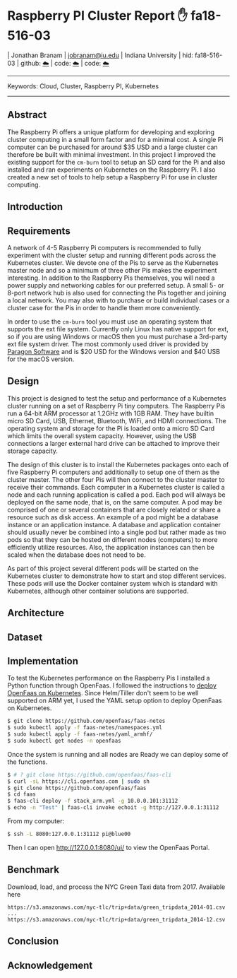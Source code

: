 # Raspberry PI Cluster Report :hand: fa18-516-03

| Jonathan Branam
| jobranam@iu.edu
| Indiana University
| hid: fa18-516-03
| github: [:cloud:](https://github.com/cloudmesh-community/fa18-516-03/blob/master/project-report/report.md)
| code: [:cloud:](https://github.com/cloudmesh-community/cm-burn)
| code: [:cloud:](https://github.com/cloudmesh-community/pi)

---

Keywords: Cloud, Cluster, Raspberry PI, Kubernetes

---

## Abstract

The Raspberry Pi offers a unique platform for developing and exploring cluster
computing in a small form factor and for a minimal cost. A single Pi computer
can be purchased for around $35 USD and a large cluster can therefore be built
with minimal investment. In this project I improved the existing support for the
`cm-burn` tool to setup an SD card for the Pi and also installed and ran
experiments on Kubernetes on the Raspberry Pi. I also created a new set of tools
to help setup a Raspberry Pi for use in cluster computing.

## Introduction

## Requirements

A network of 4-5 Raspberry Pi computers is recommended to fully experiment with
the cluster setup and running different pods across the Kubernetes cluster. We
devote one of the Pis to serve as the Kubernetes master node and so a minimum of
three other Pis makes the experiment interesting. In addition to the Raspberry
Pis themselves, you will need a power supply and networking cables for our
preferred setup. A small 5- or 8-port network hub is also used for connecting
the Pis together and joining a local network. You may also with to purchase or
build individual cases or a cluster case for the Pis in order to handle them
more conveniently.

In order to use the `cm-burn` tool you must use an operating system that
supports the ext file system. Currently only Linux has native support for ext,
so if you are using Windows or macOS then you must purchase a 3rd-party ext
file system driver. The most commonly used driver is provided by 
[Paragon Software](https://paragon-software.com)
and is $20 USD for the Windows version and $40 USB for the macOS version.

## Design

This project is designed to test the setup and performance of a Kubernetes
cluster running on a set of Raspberry Pi tiny computers. The Raspberry Pis run a
64-bit ARM processor at 1.2GHz with 1GB RAM. They have builtin micro SD Card,
USB, Ethernet, Bluetooth, WiFi, and HDMI connections. The operating system and
storage for the Pi is loaded onto a micro SD Card which limits the overall
system capacity. However, using the USB connections a larger external hard drive
can be attached to improve their storage capacity.

The design of this cluster is to install the Kubernetes packages onto each of
five Raspberry Pi computers and additionally to setup one of them as the cluster
master. The other four Pis will then connect to the cluster master to receive
their commands. Each computer in a Kubernetes cluster is called a node and each
running application is called a pod. Each pod will always be deployed on the
same node, that is, on the same computer. A pod may be comprised of one or
several containers that are closely related or share a resource such as disk
access. An example of a pod might be a database instance or an application
instance. A database and application container should usually never be combined
into a single pod but rather made as two pods so that they can be hosted on
different nodes (computers) to more efficiently utilize resources. Also, the
application instances can then be scaled when the database does not need to be.

As part of this project several different pods will be started on the Kubernetes
cluster to demonstrate how to start and stop different services. These pods will
use the Docker container system which is standard with Kubernetes, although
other container solutions are supported.

## Architecture

## Dataset

## Implementation

To test the Kubernetes performance on the Raspberry Pis I installed a Python
function through OpenFaas. I followed the instructions to
[deploy OpenFaas on Kubernetes](https://docs.openfaas.com/deployment/kubernetes/).
Since Helm/Tiller don't seem to be well supported on ARM yet, I used the YAML
setup option to deploy OpenFaas on Kubernetes.

```bash
$ git clone https://github.com/openfaas/faas-netes
$ sudo kubectl apply -f faas-netes/namespaces.yml
$ sudo kubectl apply -f faas-netes/yaml_armhf/
$ sudo kubectl get nodes -n openfaas
```

Once the system is running and all nodes are Ready we can deploy some of the
functions.

```bash
$ # ? git clone https://github.com/openfaas/faas-cli
$ curl -sL https://cli.openfaas.com | sudo sh
$ git clone https://github.com/openfaas/faas
$ cd faas
$ faas-cli deploy -f stack_arm.yml -g 10.0.0.101:31112
$ echo -n "Test" | faas-cli invoke echoit -g http://127.0.0.1:31112
```

From my computer:
```bash
$ ssh -L 8080:127.0.0.1:31112 pi@blue00
```

Then I can open <http://127.0.0.1:8080/ui/> to view the OpenFaas Portal.

## Benchmark

Download, load, and process the NYC Green Taxi data from 2017. Available here

```
https://s3.amazonaws.com/nyc-tlc/trip+data/green_tripdata_2014-01.csv
...
https://s3.amazonaws.com/nyc-tlc/trip+data/green_tripdata_2014-12.csv
```


## Conclusion

## Acknowledgement
